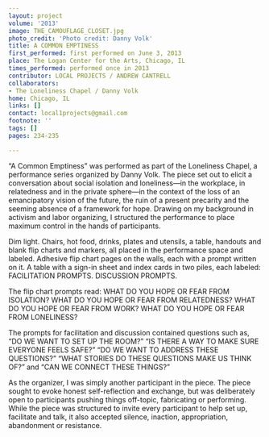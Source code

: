 ```yaml
---
layout: project
volume: '2013'
image: THE_CAMOUFLAGE_CLOSET.jpg
photo_credit: 'Photo credit: Danny Volk'
title: A COMMON EMPTINESS
first_performed: first performed on June 3, 2013
place: The Logan Center for the Arts, Chicago, IL
times_performed: performed once in 2013
contributor: LOCAL PROJECTS / ANDREW CANTRELL
collaborators:
- The Loneliness Chapel / Danny Volk
home: Chicago, IL
links: []
contact: local1projects@gmail.com
footnote: ''
tags: []
pages: 234-235

---
```


“A Common Emptiness” was performed as part of the Loneliness Chapel, a performance series organized by Danny Volk. The piece set out to elicit a conversation about social isolation and loneliness—in the workplace, in relatedness and in the private sphere—in the context of the loss of an emancipatory vision of the future, the ruin of a present precarity and the seeming absence of a framework for hope. Drawing on my background in activism and labor organizing, I structured the performance to place maximum control in the hands of participants.

Dim light. Chairs, hot food, drinks, plates and utensils, a table, handouts and blank flip charts and markers, all placed in the performance space and labeled. Adhesive flip chart pages on the walls, each with a prompt written on it. A table with a sign-in sheet and index cards in two piles, each labeled: FACILITATION PROMPTS. DISCUSSION PROMPTS.

The flip chart prompts read: WHAT DO YOU HOPE OR FEAR FROM ISOLATION? WHAT DO YOU HOPE OR FEAR FROM RELATEDNESS? WHAT DO YOU HOPE OR FEAR FROM WORK? WHAT DO YOU HOPE OR FEAR FROM LONELINESS?

The prompts for facilitation and discussion contained questions such as, “DO WE WANT TO SET UP THE ROOM?” “IS THERE A WAY TO MAKE SURE EVERYONE FEELS SAFE?” “DO WE WANT TO ADDRESS THESE QUESTIONS?” “WHAT STORIES DO THESE QUESTIONS MAKE US THINK OF?” and “CAN WE CONNECT THESE THINGS?”

As the organizer, I was simply another participant in the piece. The piece sought to evoke honest self-reflection and exchange, but was deliberately open to participants pushing things off-topic, fabricating or performing. While the piece was structured to invite every participant to help set up, facilitate and talk, it also accepted silence, inaction, appropriation, abandonment or resistance.
